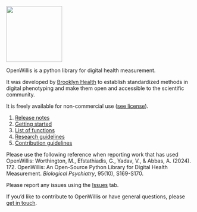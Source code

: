 <img src="https://github.com/bklynhlth/openwillis/blob/main/resources/willis-openwillis.png" width="150">

OpenWillis is a python library for digital health measurement.

It was developed by [Brooklyn Health](https://brooklyn.health/openwillis) to establish standardized methods in digital phenotyping and make them open and accessible to the scientific community.

It is freely available for non-commercial use ([see license](https://github.com/bklynhlth/openwillis/blob/main/LICENSE.txt)).



1. [Release notes](https://brooklynhealth.notion.site/Release-notes-15883a8fe047806fb874dccf6e77db77)
2. [Getting started](https://brooklynhealth.notion.site/Installing-OpenWillis-14983a8fe047814b88ced7d3831791f2)
3. [List of functions](https://brooklynhealth.notion.site/15883a8fe04780739400c1d8ad94bb39?v=15883a8fe047806aa291000cb85dceae)
4. [Research guidelines](https://brooklynhealth.notion.site/Research-guidelines-15883a8fe0478023b432f2d5192a9be6)
5. [Contribution guidelines](https://brooklynhealth.notion.site/Contribute-to-OpenWillis-15883a8fe04780f4b076e9414575f5d1)

Please use the following reference when reporting work that has used OpenWillis:
Worthington, M., Efstathiadis, G., Yadav, V., & Abbas, A. (2024). 172. OpenWillis: An Open-Source Python Library for Digital Health Measurement. *Biological Psychiatry*, 95(10), S169-S170.

Please report any issues using the [Issues](https://github.com/bklynhlth/openwillis/issues) tab.

If you’d like to contribute to OpenWillis or have general questions, please [get in touch](mailto:openwillis@brooklyn.health).
